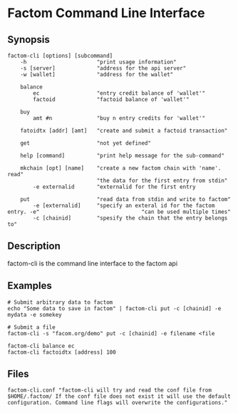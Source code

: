 Factom Command Line Interface
===

Synopsis
---
	factom-cli [options] [subcommand]
		-h						"print usage information"
		-s [server]				"address for the api server"
		-w [wallet]				"address for the wallet"
		
		balance
			ec					"entry credit balance of 'wallet'"
			factoid				"factoid balance of 'wallet'"

		buy
			amt #n				"buy n entry credits for 'wallet'"

		fatoidtx [addr] [amt]	"create and submit a factoid transaction"

		get						"not yet defined"

		help [command]			"print help message for the sub-command"

		mkchain [opt] [name]	"create a new factom chain with 'name'. read"
								"the data for the first entry from stdin"
			-e externalid		"externalid for the first entry

		put						"read data from stdin and write to factom"
			-e [externalid]		"specify an exteral id for the factom entry. -e" 								"can be used multiple times"
			-c [chainid]		"spesify the chain that the entry belongs to"
			
Description
---
factom-cli is the command line interface to the factom api

Examples
---
	# Submit arbitrary data to factom
	echo "Some data to save in factom" | factom-cli put -c [chainid] -e mydata -e somekey
	
	# Submit a file
	factom-cli -s "facom.org/demo" put -c [chainid] -e filename <file
	
	factom-cli balance ec
	factom-cli factoidtx [address] 100

Files
---
	factom-cli.conf	"factom-cli will try and read the conf file from $HOME/.factom/ If the conf file does not exist it will use the default configuration. Command line flags will overwrite the configurations."